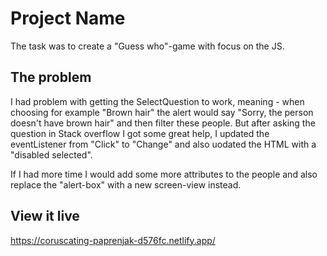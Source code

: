 # Project Name
The task was to create a "Guess who"-game with focus on the JS.


## The problem

I had problem with getting the SelectQuestion to work, meaning - when choosing for example "Brown hair" the alert would say "Sorry, the person doesn't have brown hair" and then filter these people. But after asking the question in Stack overflow I got some great help, I updated the eventListener from "Click" to "Change" and also uodated the HTML with a "disabled selected".

If I had more time I would add some more attributes to the people and also replace the "alert-box" with a new screen-view instead. 


## View it live

https://coruscating-paprenjak-d576fc.netlify.app/
